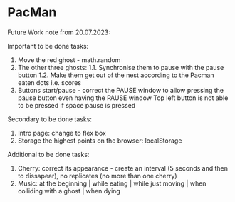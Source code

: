 # PacMan

Future Work note from 20.07.2023: 

Important to be done tasks:
1. Move the red ghost - math.random
2. The other three ghosts:
   1.1. Synchronise them to pause with the pause button 
   1.2. Make them get out of the nest according to the Pacman eaten dots i.e. scores
3. Buttons start/pause - correct the PAUSE window to allow pressing the pause button even having the PAUSE window  Top left button is not able to be pressed if space pause is pressed

Secondary to be done tasks:
1. Intro page: change to flex box 
2. Storage the highest points on the browser: localStorage

Additional to be done tasks:
1. Cherry: correct its appearance  - create an interval (5 seconds and then to dissapear), no replicates (no more than one cherry)
2. Music: at the beginning | while eating | while just moving | when colliding with a ghost | when dying 
